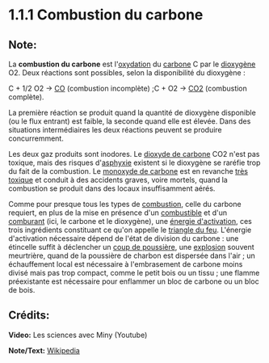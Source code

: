 # 1.1.1 Combustion du carbone

## Note:

La **combustion du carbone** est l'[oxydation](https://fr.wikipedia.org/wiki/R%C3%A9action_d%27oxydor%C3%A9duction) du [carbone](https://fr.wikipedia.org/wiki/Carbone) C par le [dioxygène](https://fr.wikipedia.org/wiki/Dioxyg%C3%A8ne) O2. Deux réactions sont possibles, selon la disponibilité du dioxygène :

C + 1/2 O2 → [CO](https://fr.wikipedia.org/wiki/Monoxyde_de_carbone) (combustion incomplète) ;C + O2 → [CO2](https://fr.wikipedia.org/wiki/Dioxyde_de_carbone) (combustion complète).

La première réaction se produit quand la quantité de dioxygène 
disponible (ou le flux entrant) est faible, la seconde quand elle est 
élevée. Dans des situations intermédiaires les deux réactions peuvent se
 produire concurremment.

Les deux gaz produits sont inodores. Le [dioxyde de carbone](https://fr.wikipedia.org/wiki/Dioxyde_de_carbone) CO2 n'est pas toxique, mais des risques d'[asphyxie](https://fr.wikipedia.org/wiki/Asphyxie) existent si le dioxygène se raréfie trop du fait de la combustion. Le [monoxyde de carbone](https://fr.wikipedia.org/wiki/Monoxyde_de_carbone) est en revanche [très toxique](https://fr.wikipedia.org/wiki/Intoxication_au_monoxyde_de_carbone) et conduit à des accidents graves, voire mortels, quand la combustion se produit dans des locaux insuffisamment aérés.

Comme pour presque tous les types de [combustion](https://fr.wikipedia.org/wiki/Combustion), celle du carbone requiert, en plus de la mise en présence d'un [combustible](https://fr.wikipedia.org/wiki/Combustible) et d'un [comburant](https://fr.wikipedia.org/wiki/Comburant) (ici, le carbone et le dioxygène), une [énergie d'activation](https://fr.wikipedia.org/wiki/%C3%89nergie_d%27activation), ces trois ingrédients constituant ce qu'on appelle le [triangle du feu](https://fr.wikipedia.org/wiki/Triangle_du_feu). L'énergie d'activation nécessaire dépend de l'état de division du carbone : une étincelle suffit à déclencher un [coup de poussière](https://fr.wikipedia.org/wiki/Poussier), une [explosion](https://fr.wikipedia.org/wiki/Explosion)
 souvent meurtrière, quand de la poussière de charbon est dispersée dans
 l'air ; un échauffement local est nécessaire à l'embrasement de carbone
 moins divisé mais pas trop compact, comme le petit bois ou un tissu ; 
une flamme préexistante est nécessaire pour enflammer un bloc de carbone
 ou un bloc de bois.

## Crédits:

**Video:** Les sciences avec Miny (Youtube)

**Note/Text:** [Wikipedia](https://fr.wikipedia.org/wiki/Combustion_du_carbone_(r%C3%A9action_chimique))